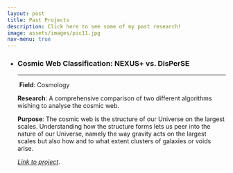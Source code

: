 ```yaml
---
layout: post
title: Past Projects
description: Click here to see some of my past research!
image: assets/images/pic11.jpg
nav-menu: true
---
```


<div class="row">
	<div class="6u 12u$(small)">
		<ul class="alt">
			<li><h3>Cosmic Web Classification: NEXUS+ vs. DisPerSE</h3> 
            <hr />
            <p><span class="image right"><img src="{% link assets/images/cosmic_web.jpg %}" alt="" /></span>
            <b>Field</b>: Cosmology
            <p><b>Research</b>: A comprehensive comparison of two different algorithms wishing to analyse the cosmic web.
            <p><b>Purpose</b>: The cosmic web is the structure of our Universe on the largest scales. Understanding how the structure forms lets us peer into the nature of our Universe, namely the way gravity acts on the largest scales but also how and to what extent clusters of galaxies or  voids arise.
            <p><i><a href='https://fse.studenttheses.ub.rug.nl/22546/'>Link to project</a></i>.</li>
		</ul>
	</div>
</div>